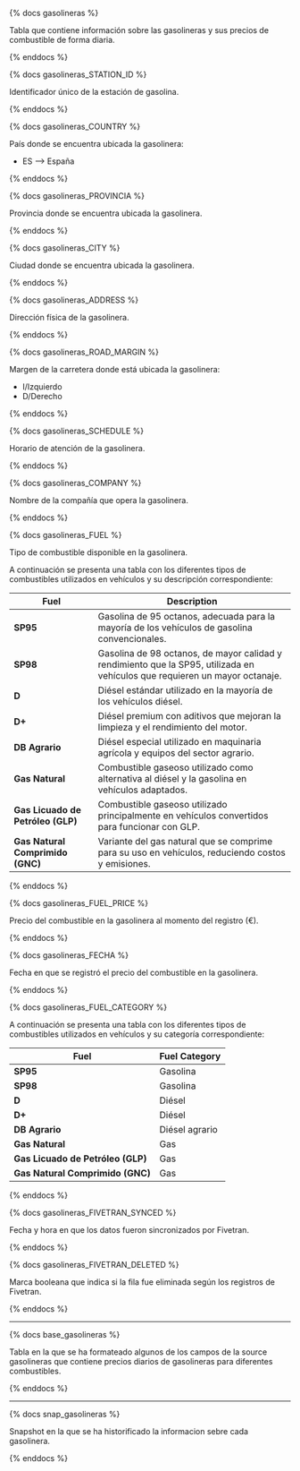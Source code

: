 {% docs gasolineras %}

Tabla que contiene información sobre las gasolineras y sus precios de combustible
de forma diaria.

{% enddocs %}

{% docs gasolineras_STATION_ID %}

Identificador único de la estación de gasolina.

{% enddocs %}

{% docs gasolineras_COUNTRY %}

País donde se encuentra ubicada la gasolinera:
- ES --> España

{% enddocs %}

{% docs gasolineras_PROVINCIA %}

Provincia donde se encuentra ubicada la gasolinera.

{% enddocs %}

{% docs gasolineras_CITY %}

Ciudad donde se encuentra ubicada la gasolinera.

{% enddocs %}

{% docs gasolineras_ADDRESS %}

Dirección física de la gasolinera.

{% enddocs %}

{% docs gasolineras_ROAD_MARGIN %}

Margen de la carretera donde está ubicada la gasolinera:
- I/Izquierdo
- D/Derecho

{% enddocs %}

{% docs gasolineras_SCHEDULE %}

Horario de atención de la gasolinera.

{% enddocs %}

{% docs gasolineras_COMPANY %}

Nombre de la compañía que opera la gasolinera.

{% enddocs %}

{% docs gasolineras_FUEL %}

Tipo de combustible disponible en la gasolinera.

A continuación se presenta una tabla con los diferentes tipos de combustibles utilizados en vehículos y su descripción correspondiente:

| Fuel                           | Description                                                                 |
|--------------------------------|-----------------------------------------------------------------------------|
| **SP95**                       | Gasolina de 95 octanos, adecuada para la mayoría de los vehículos de gasolina convencionales. |
| **SP98**                       | Gasolina de 98 octanos, de mayor calidad y rendimiento que la SP95, utilizada en vehículos que requieren un mayor octanaje. |
| **D**                          | Diésel estándar utilizado en la mayoría de los vehículos diésel.             |
| **D+**                         | Diésel premium con aditivos que mejoran la limpieza y el rendimiento del motor. |
| **DB Agrario**                 | Diésel especial utilizado en maquinaria agrícola y equipos del sector agrario. |
| **Gas Natural**                | Combustible gaseoso utilizado como alternativa al diésel y la gasolina en vehículos adaptados. |
| **Gas Licuado de Petróleo (GLP)** | Combustible gaseoso utilizado principalmente en vehículos convertidos para funcionar con GLP. |
| **Gas Natural Comprimido (GNC)** | Variante del gas natural que se comprime para su uso en vehículos, reduciendo costos y emisiones. |


{% enddocs %}

{% docs gasolineras_FUEL_PRICE %}

Precio del combustible en la gasolinera al momento del registro (€).

{% enddocs %}

{% docs gasolineras_FECHA %}

Fecha en que se registró el precio del combustible en la gasolinera.

{% enddocs %}

{% docs gasolineras_FUEL_CATEGORY %}

A continuación se presenta una tabla con los diferentes tipos de combustibles utilizados en vehículos y su categoría correspondiente:

| Fuel                           | Fuel Category  |
|--------------------------------|----------------|
| **SP95**                       | Gasolina       |
| **SP98**                       | Gasolina       |
| **D**                          | Diésel         |
| **D+**                         | Diésel         |
| **DB Agrario**                 | Diésel agrario |
| **Gas Natural**                | Gas            |
| **Gas Licuado de Petróleo (GLP)** | Gas        |
| **Gas Natural Comprimido (GNC)** | Gas         |

{% enddocs %}

{% docs gasolineras_FIVETRAN_SYNCED %}

Fecha y hora en que los datos fueron sincronizados por Fivetran.

{% enddocs %}

{% docs gasolineras_FIVETRAN_DELETED %}

Marca booleana que indica si la fila fue eliminada según los registros de Fivetran.

{% enddocs %}

----------------------------------------------------------

{% docs base_gasolineras %}

Tabla en la que se ha formateado algunos de los campos de la source gasolineras
que contiene precios diarios de gasolineras para diferentes combustibles.

{% enddocs %}

----------------------------------------------------------

{% docs snap_gasolineras %}

Snapshot en la que se ha historificado la informacion sebre cada gasolinera.

{% enddocs %}
